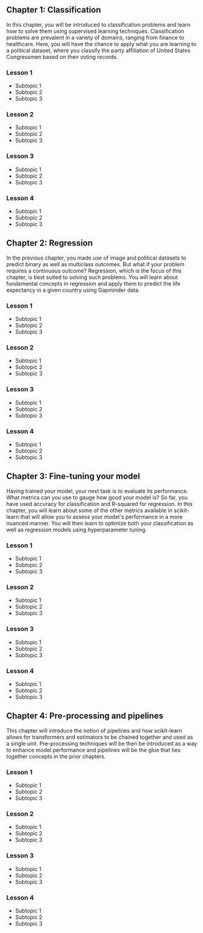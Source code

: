 ## Chapter 1: Classification

In this chapter, you will be introduced to classification problems and learn how to solve them using supervised learning techniques. Classification problems are prevalent in a variety of domains, ranging from finance to healthcare. Here, you will have the chance to apply what you are learning to a political dataset, where you classify the party affiliation of United States Congressmen based on their voting records.

### Lesson 1

- Subtopic 1
- Subtopic 2
- Subtopic 3

### Lesson 2

- Subtopic 1
- Subtopic 2
- Subtopic 3

### Lesson 3

- Subtopic 1
- Subtopic 2
- Subtopic 3

### Lesson 4

- Subtopic 1
- Subtopic 2
- Subtopic 3

## Chapter 2: Regression

In the previous chapter, you made use of image and political datasets to predict binary as well as multiclass outcomes. But what if your problem requires a continuous outcome? Regression, which is the focus of this chapter, is best suited to solving such problems. You will learn about fundamental concepts in regression and apply them to predict the life expectancy in a given country using Gapminder data.

### Lesson 1

- Subtopic 1
- Subtopic 2
- Subtopic 3

### Lesson 2

- Subtopic 1
- Subtopic 2
- Subtopic 3

### Lesson 3

- Subtopic 1
- Subtopic 2
- Subtopic 3

### Lesson 4

- Subtopic 1
- Subtopic 2
- Subtopic 3

## Chapter 3: Fine-tuning your model

Having trained your model, your next task is to evaluate its performance. What metrics can you use to gauge how good your model is? So far, you have used accuracy for classification and R-squared for regression. In this chapter, you will learn about some of the other metrics available in scikit-learn that will allow you to assess your model's performance in a more nuanced manner. You will then learn to optimize both your classification as well as regression models using hyperparameter tuning.

### Lesson 1

- Subtopic 1
- Subtopic 2
- Subtopic 3

### Lesson 2

- Subtopic 1
- Subtopic 2
- Subtopic 3

### Lesson 3

- Subtopic 1
- Subtopic 2
- Subtopic 3

### Lesson 4

- Subtopic 1
- Subtopic 2
- Subtopic 3

## Chapter 4: Pre-processing and pipelines

This chapter will introduce the notion of pipelines and how scikit-learn allows for transformers and estimators to be chained together and used as a single unit. Pre-processing techniques will be then be introduced as a way to enhance model performance and pipelines will be the glue that ties together concepts in the prior chapters.

### Lesson 1

- Subtopic 1
- Subtopic 2
- Subtopic 3

### Lesson 2

- Subtopic 1
- Subtopic 2
- Subtopic 3

### Lesson 3

- Subtopic 1
- Subtopic 2
- Subtopic 3

### Lesson 4

- Subtopic 1
- Subtopic 2
- Subtopic 3
